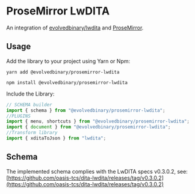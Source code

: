 # ProseMirror LwDITA

An integration of [evolvedbinary/lwdita](https://github.com/evolvedbinary/lwdita) and [ProseMirror](https://www.prosemirror.net).

## Usage

Add the library to your project using Yarn or Npm:

```shell
yarn add @evolvedbinary/prosemirror-lwdita
```

```shell
npm install @evolvedbinary/prosemirror-lwdita
```

Include the Library:

```javascript
// SCHEMA builder
import { schema } from "@evolvedbinary/prosemirror-lwdita";
//PLUGINS
import { menu, shortcuts } from "@evolvedbinary/prosemirror-lwdita";
import { document } from "@evolvedbinary/prosemirror-lwdita";
//Transform library
import { xditaToJson } from "lwdita";
```

## Schema

The implemented schema complies with the LwDITA specs v0.3.0.2, see: [https://github.com/oasis-tcs/dita-lwdita/releases/tag/v0.3.0.2](https://github.com/oasis-tcs/dita-lwdita/releases/tag/v0.3.0.2)
